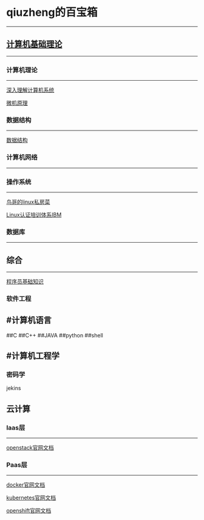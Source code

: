 # qiuzheng的百宝箱
---

[计算机基础理论](./计算机基础理论/readme.md)
---

------

### 计算机理论

------

[深入理解计算机系统](https://item.jd.com/12006637.html)

[微机原理](https://blog.csdn.net/shensiback/article/details/80903876)

### 数据结构

------

[数据结构](https://blog.csdn.net/qq_31196849/article/details/78529724)

### 计算机网络

------



### 操作系统

------

[鸟哥的linux私房菜](http://linux.vbird.org/linux_basic/)

[Linux认证培训体系IBM](https://developer.ibm.com/zh/tutorials/l-lpic1-map/)

### 数据库

------

## 综合

------

[程序员基础知识](https://leohxj.gitbooks.io/a-programmer-prepares/content/programmer-basic/naming.html)

### 软件工程

#计算机语言
---

##C
##C++
##JAVA
##python
##shell



#计算机工程学
---
### 密码学

jekins

云计算
---

### Iaas层

------

[openstack官网文档](https://docs.openstack.org/zh_CN/)

### Paas层

------

[docker官网文档](https://docs.docker.com/get-started/overview/)

[kubernetes官网文档](https://kubernetes.io/zh/docs/concepts/services-networking/service/)

[openshift官网文档](https://www.openshift.com/learn/what-is-openshift)